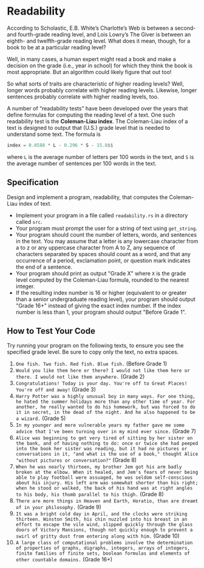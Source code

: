 # Readability

According to Scholastic, E.B. White’s Charlotte’s Web is between a second- and fourth-grade reading level, and Lois Lowry’s The Giver is between an eighth- and twelfth-grade reading level. What does it mean, though, for a book to be at a particular reading level?

Well, in many cases, a human expert might read a book and make a decision on the grade (i.e., year in school) for which they think the book is most appropriate. But an algorithm could likely figure that out too!

So what sorts of traits are characteristic of higher reading levels? Well, longer words probably correlate with higher reading levels. Likewise, longer sentences probably correlate with higher reading levels, too.

A number of “readability tests” have been developed over the years that define formulas for computing the reading level of a text. One such readability test is the **Coleman-Liau index**. The Coleman-Liau index of a text is designed to output that (U.S.) grade level that is needed to understand some text. The formula is

```rust
index = 0.0588 * L - 0.296 * S - 15.8$$
```
where `L` is the average number of letters per 100 words in the text, and `S` is the average number of sentences per 100 words in the text.

## Specification

Design and implement a program, readability, that computes the Coleman-Liau index of text.

- Implement your program in a file called `readability.rs` in a directory called `src`.
- Your program must prompt the user for a string of text using `get_string`.
- Your program should count the number of letters, words, and sentences in the text. You may assume that a letter is any lowercase character from a to z or any uppercase character from A to Z, any sequence of characters separated by spaces should count as a word, and that any occurrence of a period, exclamation point, or question mark indicates the end of a sentence.
- Your program should print as output "Grade X" where `X` is the grade level computed by the Coleman-Liau formula, rounded to the nearest integer.
- If the resulting index number is 16 or higher (equivalent to or greater than a senior undergraduate reading level), your program should output "Grade 16+" instead of giving the exact index number. If the index number is less than 1, your program should output "Before Grade 1".

## How to Test Your Code

Try running your program on the following texts, to ensure you see the specified grade level. Be sure to copy only the text, no extra spaces.

1. `One fish. Two fish. Red fish. Blue fish.` (Before Grade 1)
2. `Would you like them here or there? I would not like them here or there. I would not like them anywhere.` (Grade 2)
3. `Congratulations! Today is your day. You're off to Great Places! You're off and away!` (Grade 3)
4. `Harry Potter was a highly unusual boy in many ways. For one thing, he hated the summer holidays more than any other time of year. For another, he really wanted to do his homework, but was forced to do it in secret, in the dead of the night. And he also happened to be a wizard.` (Grade 5)
5. `In my younger and more vulnerable years my father gave me some advice that I've been turning over in my mind ever since.` (Grade 7)
6. `Alice was beginning to get very tired of sitting by her sister on the bank, and of having nothing to do: once or twice she had peeped into the book her sister was reading, but it had no pictures or conversations in it, "and what is the use of a book," thought Alice "without pictures or conversation?"` (Grade 8)
7. `When he was nearly thirteen, my brother Jem got his arm badly broken at the elbow. When it healed, and Jem's fears of never being able to play football were assuaged, he was seldom self-conscious about his injury. His left arm was somewhat shorter than his right; when he stood or walked, the back of his hand was at right angles to his body, his thumb parallel to his thigh.` (Grade 8)
8. `There are more things in Heaven and Earth, Horatio, than are dreamt of in your philosophy.` (Grade 9)
9. `It was a bright cold day in April, and the clocks were striking thirteen. Winston Smith, his chin nuzzled into his breast in an effort to escape the vile wind, slipped quickly through the glass doors of Victory Mansions, though not quickly enough to prevent a swirl of gritty dust from entering along with him.` (Grade 10)
10. `A large class of computational problems involve the determination of properties of graphs, digraphs, integers, arrays of integers, finite families of finite sets, boolean formulas and elements of other countable domains.` (Grade 16+)
